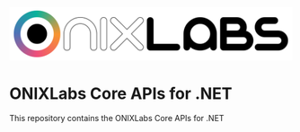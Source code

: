 ![ONIX Labs](https://raw.githubusercontent.com/onix-labs/onix-labs.github.io/master/content/logo/master_full_md.png)

# ONIXLabs Core APIs for .NET

This repository contains the ONIXLabs Core APIs for .NET

